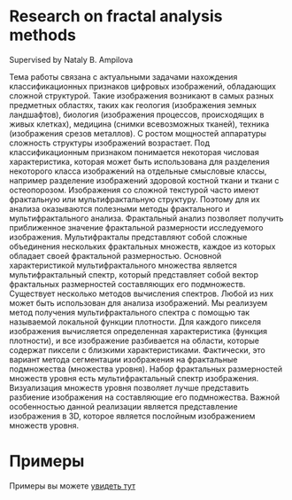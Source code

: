 # Research on fractal analysis methods

Supervised by Nataly B. Ampilova

  Тема работы связана с актуальными задачами нахождения классификационных признаков цифровых изображений, обладающих сложной структурой. Такие изображения возникают в самых разных предметных областях, таких как геология (изображения земных ландшафтов), биология (изображения процессов, происходящих в живых клетках), медицина (снимки всевозможных тканей),  техника (изображения срезов металлов). С ростом мощностей аппаратуры сложность  структуры изображений возрастает.
  Под классификационным признаком понимается некоторая числовая характеристика, которая может быть использована для разделения некоторого класса изображений на отдельные смысловые классы, например разделение изображений здоровой костной ткани и ткани с остеопорозом. 
Изображения со сложной текстурой часто имеют фрактальную или мультифрактальную структуру.
  Поэтому для их анализа оказываются полезными методы фрактального и мультифрактального анализа. Фрактальный анализ позволяет получить приближенное значение фрактальной размерности исследуемого изображения. Мультифракталы представляют собой сложные объединения нескольких фрактальных множеств, каждое из которых обладает своей фрактальной размерностью. Основной характеристикой мультифрактального множества является мультифрактальный спектр, который представляет собой вектор фрактальных размерностей составляющих его подмножеств.
  Существует несколько методов вычисления спектров.  Любой из них может быть использован для анализа изображений. Мы реализуем метод получения мультифрактального спектра с помощью так называемой локальной функции плотности. Для каждого пикселя изображения вычисляется определенная характеристика (функция плотности), и все изображение разбивается на области, которые содержат пиксели с близкими характеристиками. Фактически, это вариант метода сегментации изображения на фрактальные подмножества (множества уровня). Набор фрактальных размерностей множеств уровня есть мультифрактальный спектр изображения.
  Визуализация множеств уровня позволяет лучше представить разбиение изображения на составляющие его подмножества. Важной особенностью данной реализации является представление изображения в 3D, которое является послойным изображением множеств уровня.

# Примеры

Примеры вы можете [увидеть тут]()
